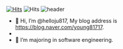 [![Hits](https://hits.seeyoufarm.com/api/count/incr/badge.svg?url=https%3A%2F%2Fgithub.com%2Fhelloju817&count_bg=%239695F4&title_bg=%231D00FF&icon=lastpass.svg&icon_color=%23E7E7E7&title=VISIT&edge_flat=true)](https://hits.seeyoufarm.com)
![Hits](https://img.shields.io/badge/-Python-000000?style=flat&logo=Python)
![header](https://capsule-render.vercel.app/api?type=wave&color=auto&height=300&section=header&text=hello%20ju817&fontSize=80)
- 👋 Hi, I’m @helloju817, My blog address is https://blog.naver.com/young81717. 
- 
- 👀 I’m majoring in software engineering.
<!---
helloju817/helloju817 is a ✨ special ✨ repository because its `README.md` (this file) appears on your GitHub profile.
You can click the Preview link to take a look at your changes.
--->
